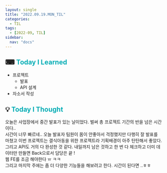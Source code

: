 ```yaml
---
layout: single
title: "2022.09.19.MON_TIL"
categories:
  - TIL
tags:
  - [2022-09, TIL]
sidebar:
  nav: "docs"
---
```


## ⌨ <a style="color:#00adb5">Today I Learned</a>

- 프로젝트
  - 발표
  - API 설계
- 자소서 작성

## 💡 <a style="color:#00adb5">Today I Thought</a>

오늘은 사업장에서 중간 발표가 있는 날이었다. 벌써 총 프로젝트 기간의 반을 넘은 시간이다..<br>
시간이 너무 빠르네.. 오늘 발표자 팀원이 몸이 안좋아서 걱정했지만 다행히 잘 발표를 마쳤고 이번 프로젝트는 결식아동을 위한 프로젝트라 기획배경이 아주 탄탄해서 좋았다.<br>
그리고 API도 거의 다 완성한 것 같다. 내일까지 남은 것하고 한 번 다 체크하고 더미 데이터만 만들면 Back으로서 담당은 끝 !<br>
웹 FE를 조금 해야한다 ㅠ ㅋㅋ<br>
그리고 마지막 주에는 좀 더 다양한 기능들을 해보려고 한다. 시간이 된다면 ..ㅎㅎ
